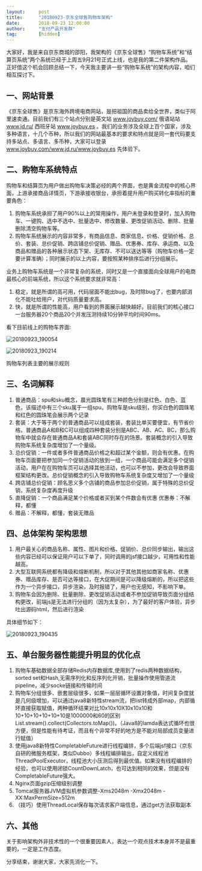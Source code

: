 ```yaml
---  
layout:     post   
title:      "20180923-京东全球售购物车架构"  
date:       2018-09-23 12:00:00  
author:     "支付产品开发群"  
tag:		[hidden] 
---
```



大家好，我是来自京东商城的邵阳，我架构的《京东全球售》“购物车系统”和“结算页系统”两个系统已经于上周五9月21号正式上线，也是我的第二件架构作品。正好借这个机会回顾总结一下，今天我主要讲一些“购物车系统”的架构内容，咱们相互探讨下。

## 一、网站背景

《京东全球售》是京东海外跨境电商网站，是把祖国的商品卖给全世界，类似于阿里速卖通。目前我们有三个站点分别是英文站 www.joybuy.com/  俄语站站 www.jd.ru/ 西班牙站 www.joybuy.es 。我们的业务涉及全球上百个国家，涉及多种语言，十几个币种，所以我们的网站最基本的要求和特点就是同一套代码要支持多站点、多语言、多币种，大家可以登录 www.joybuy.com/www.jd.ru/www.joybuy.es 先体验下。

## 二、购物车系统特点

购物车和结算页为用户做出购物车决策必经的两个界面，也是黄金流程中的核心界面，上游承接商品详情页，下游承接收银台，承担着提升用户购买转化率指标的重要角色：

1. 购物车系统承担了用户90%以上的常用操作，用户未登录和登录时，加入购物车、一键购、选中不选中、批量选中、修改数量、更改促销活动、删除、批量删除清空购物车等。  
2. 购物车系统展示的内容非常多，有商品信息、商家信息、价格、促销价格、总价、套装、总价促销、跨店铺总价促销、赠品、优惠券、库存、承运商、以及商品和赠品的各种展示状态下架、无库存、不可以送达等等（购物车价格一定要计算准确）；同时展示的以上内容，要按照某种排序后进行分组展示。   

业务上购物车系统是一个非常复杂的系统，同时又是一个直接面向全球用户的电商最核心的前端系统，所以这个系统要求就非常高：  
1. 稳定，就是所谓的高可用，代码层面不能出bug，及时除bug了，也要内部消化不能吐给用户，对代码质量要求高。   
2. 快，就是所谓的性能高，用户看到的界面展示越快越好。目前我们的核心接口一台服务器20个商品20个并发压测持续10分钟平均时间90ms。  


看下目前线上的购物车界面:  

![20180923_190054](http://static.cocolian.cn/img/20180923_190054.png)

![20180923_190214](http://static.cocolian.cn/img/20180923_190214.png)  

购物车列表主要的展示规则

## 三、名词解释

1. 普通商品：spu和sku概念，晨光圆珠笔有三种颜色分别是红色、白色、蓝色，该描述中有三个sku属于一组spu。购物车是sku级别，你买白色的圆珠笔和红色的圆珠笔会展示两个记录 
2. 套装：大于等于两个的普通商品可以组成套装，套装比单买要便宜，有节省价格。普通商品A和B和C可以组成四种套装分别是ABC、AB、AC、BC，那么购物车中就会存在普通商品A和套装ABC同时存在的场景。套装概念的引入导致购物车系统复杂度增加了一个量级。  
3. 总价促销：一件或者多件普通商品价格之和超过某个金额，则会有优惠。在购物车页面要把参加同一个促销活动的放到一组，一个商品可能会满足多个促销活动，用户在在购物车页可以选择其他活动，也可以不参加，更改会导致界面框架结构更改。总价促销概念的引入导致购物车系统复杂度又增加了一个量级   
4. 跨店铺总价促销：顾名思义多个店铺的商品参加总价促销，属于特殊的总价促销，系统复杂度再度升级    
5. 直降促销：一个商品满足某个价格或者买到某个件数会有优惠 优惠券：不解释，都懂   
6. 赠品：不解释，都懂，套装无赠品   

## 四、总体架构 架构思想  

1. 用户最关心的商品名称、属性、图片和价格、促销价、总价同步输出，输出这些内容已经可以保证用户可以下单了，同时调用的jsf接口越少，可用性和性能越高。 
2. 大型互联网系统都有降级和熔断机制，所以对于其他其他如商家名称、优惠券、赠品库存、是否可达等接口，在大促期间是可以降级熔断的，所以把这些作为一个异步接口，异步渲染，及时报错了，用户也无感知，不影响下单。 
3. 购物车会因为删除、批量删除、更改促销活动或者不参加促销导致页面分组结构更改，前端js是无法进行分组的（因为太复杂），为了最好的客户体验，异步吐出源码html，然后进行渲染

具体细节如下：  

![20180923_190435](http://static.cocolian.cn/img/20180923_190435.png)

## 五、单台服务器性能提升明显的优化点   

1. 购物车基础数据全部存储Redis内存数据库,使用到了redis两种数据结构，sorted set和Hash,无需序列化和反序列化开销，批量操作使用管道流pipeline，减少socke链接和传输时间 
2. 购物车分组很多、嵌套层级很多，如果一层层循环设置对象值，时间复杂度就是几何级增加，可以通过java8新特性stream流，把list转成外部map，内部循环直接获取赋值，两种循环结果对比10x10x10X10x10x10和10+10+10+10+10+10是1000000和60的区别List.stream().collect(Collectors.toMap())。（Java8的lamda表达式循环也很方便，但是性能有待考证，而且有个非常不好的地方是不能对局部成员变量进行赋值） 
3. 使用java8新特性CompletableFuture进行线程编排，多个后端jsf接口（京东自研的微服务框架，类似Dubbo）多线程编排输出，自定义线程池ThreadPoolExecutor，线程池大小压测后得到最优值。如果没有线程编排的经验，也可以使用闭锁CountDownLatch，也可达到相同的效果，但是没有CompletableFuture强大。 
4. Nginx页面gzip压缩级别调整
5. Tomcat服务器JVM虚拟机参数调整-Xms2048m -Xmx2048m -XX:MaxPermSize=512m 
6. （技巧）使用ThreadLocal保存每次请求客户端信息，通过get方法获取副本

## 六、其他

关于影响架构外非技术性的一个很重要因素人，表达一个观点技术本身并不是最重要的，一定是工作态度。

分享结束，谢谢大家，大家先消化一下。
